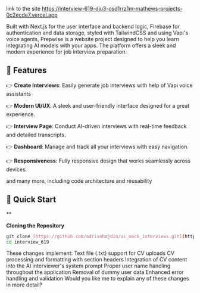 link to the site 
https://interview-619-dju3-osd1rrz1m-mathews-projects-0c2ecde7.vercel.app


Built with Next.js for the user interface and backend logic, Firebase for authentication and data storage, styled with TailwindCSS and using Vapi's voice agents, Prepwise is a website project designed to help you learn integrating AI models with your apps. The platform offers a sleek and modern experience for job interview preparation.




## <a name="features">🔋 Features</a>



👉 **Create Interviews**: Easily generate job interviews with help of Vapi voice assistants

👉 **Modern UI/UX**: A sleek and user-friendly interface designed for a great experience.

👉 **Interview Page**: Conduct AI-driven interviews with real-time feedback and detailed transcripts.

👉 **Dashboard**: Manage and track all your interviews with easy navigation.

👉 **Responsiveness**: Fully responsive design that works seamlessly across devices.

and many more, including code architecture and reusability

## <a name="quick-start">🤸 Quick Start</a>



**

**Cloning the Repository**

```bash
git clone [https://github.com/adrianhajdin/ai_mock_interviews.git](https://github.com/10-mathew/interview_619
cd interview_619
```
These changes implement:
Text file (.txt) support for CV uploads
CV processing and formatting with section headers
Integration of CV content into the AI interviewer's system prompt
Proper user name handling throughout the application
Removal of dummy user data
Enhanced error handling and validation
Would you like me to explain any of these changes in more detail?

